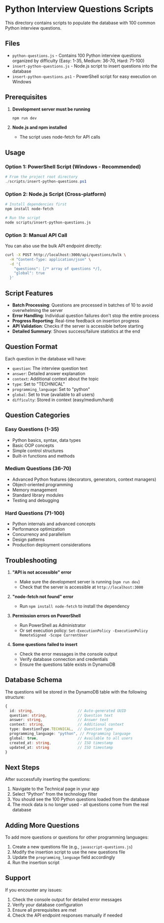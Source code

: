 # Python Interview Questions Scripts

This directory contains scripts to populate the database with 100 common Python interview questions.

## Files

- `python-questions.js` - Contains 100 Python interview questions organized by difficulty (Easy: 1-35, Medium: 36-70, Hard: 71-100)
- `insert-python-questions.js` - Node.js script to insert questions into the database
- `insert-python-questions.ps1` - PowerShell script for easy execution on Windows

## Prerequisites

1. **Development server must be running**
   ```bash
   npm run dev
   ```

2. **Node.js and npm installed**
   - The script uses node-fetch for API calls

## Usage

### Option 1: PowerShell Script (Windows - Recommended)
```powershell
# From the project root directory
./scripts/insert-python-questions.ps1
```

### Option 2: Node.js Script (Cross-platform)
```bash
# Install dependencies first
npm install node-fetch

# Run the script
node scripts/insert-python-questions.js
```

### Option 3: Manual API Call
You can also use the bulk API endpoint directly:

```bash
curl -X POST http://localhost:3000/api/questions/bulk \
  -H "Content-Type: application/json" \
  -d '{
    "questions": [/* array of questions */],
    "global": true
  }'
```

## Script Features

- **Batch Processing**: Questions are processed in batches of 10 to avoid overwhelming the server
- **Error Handling**: Individual question failures don't stop the entire process
- **Progress Reporting**: Real-time feedback on insertion progress
- **API Validation**: Checks if the server is accessible before starting
- **Detailed Summary**: Shows success/failure statistics at the end

## Question Format

Each question in the database will have:
- `question`: The interview question text
- `answer`: Detailed answer explanation
- `context`: Additional context about the topic
- `type`: Set to "TECHNICAL"
- `programming_language`: Set to "python"
- `global`: Set to true (available to all users)
- `difficulty`: Stored in context (easy/medium/hard)

## Question Categories

### Easy Questions (1-35)
- Python basics, syntax, data types
- Basic OOP concepts
- Simple control structures
- Built-in functions and methods

### Medium Questions (36-70)
- Advanced Python features (decorators, generators, context managers)
- Object-oriented programming
- Memory management
- Standard library modules
- Testing and debugging

### Hard Questions (71-100)
- Python internals and advanced concepts
- Performance optimization
- Concurrency and parallelism
- Design patterns
- Production deployment considerations

## Troubleshooting

1. **"API is not accessible" error**
   - Make sure the development server is running (`npm run dev`)
   - Check that the server is accessible at `http://localhost:3000`

2. **"node-fetch not found" error**
   - Run `npm install node-fetch` to install the dependency

3. **Permission errors on PowerShell**
   - Run PowerShell as Administrator
   - Or set execution policy: `Set-ExecutionPolicy -ExecutionPolicy RemoteSigned -Scope CurrentUser`

4. **Some questions failed to insert**
   - Check the error messages in the console output
   - Verify database connection and credentials
   - Ensure the questions table exists in DynamoDB

## Database Schema

The questions will be stored in the DynamoDB table with the following structure:
```typescript
{
  id: string,                    // Auto-generated UUID
  question: string,              // Question text
  answer: string,                // Answer text
  context: string,               // Additional context
  type: QuestionType.TECHNICAL,  // Question type
  programming_language: "python", // Programming language
  global: true,                  // Available to all users
  created_at: string,            // ISO timestamp
  updated_at: string             // ISO timestamp
}
```

## Next Steps

After successfully inserting the questions:

1. Navigate to the Technical page in your app
2. Select "Python" from the technology filter
3. You should see the 100 Python questions loaded from the database
4. The mock data is no longer used - all questions come from the real database

## Adding More Questions

To add more questions or questions for other programming languages:

1. Create a new questions file (e.g., `javascript-questions.js`)
2. Modify the insertion script to use the new questions file
3. Update the `programming_language` field accordingly
4. Run the insertion script

## Support

If you encounter any issues:
1. Check the console output for detailed error messages
2. Verify your database configuration
3. Ensure all prerequisites are met
4. Check the API endpoint responses manually if needed